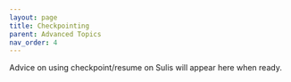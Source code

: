 ```yaml
---
layout: page
title: Checkpointing
parent: Advanced Topics
nav_order: 4
---
```


Advice on using checkpoint/resume on Sulis will appear here when ready.